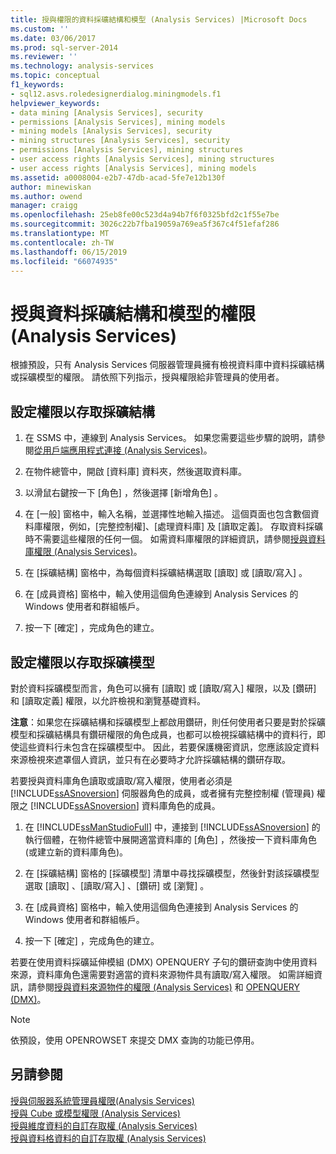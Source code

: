 ```yaml
---
title: 授與權限的資料採礦結構和模型 (Analysis Services) |Microsoft Docs
ms.custom: ''
ms.date: 03/06/2017
ms.prod: sql-server-2014
ms.reviewer: ''
ms.technology: analysis-services
ms.topic: conceptual
f1_keywords:
- sql12.asvs.roledesignerdialog.miningmodels.f1
helpviewer_keywords:
- data mining [Analysis Services], security
- permissions [Analysis Services], mining models
- mining models [Analysis Services], security
- mining structures [Analysis Services], security
- permissions [Analysis Services], mining structures
- user access rights [Analysis Services], mining structures
- user access rights [Analysis Services], mining models
ms.assetid: a0008004-e2b7-47db-acad-5fe7e12b130f
author: minewiskan
ms.author: owend
manager: craigg
ms.openlocfilehash: 25eb8fe00c523d4a94b7f6f0325bfd2c1f55e7be
ms.sourcegitcommit: 3026c22b7fba19059a769ea5f367c4f51efaf286
ms.translationtype: MT
ms.contentlocale: zh-TW
ms.lasthandoff: 06/15/2019
ms.locfileid: "66074935"
---
```

# <a name="grant-permissions-on-data-mining-structures-and-models-analysis-services"></a>授與資料採礦結構和模型的權限 (Analysis Services)
  根據預設，只有 Analysis Services 伺服器管理員擁有檢視資料庫中資料採礦結構或採礦模型的權限。 請依照下列指示，授與權限給非管理員的使用者。  
  
## <a name="set-permissions-to-access-a-mining-structure"></a>設定權限以存取採礦結構  
  
1.  在 SSMS 中，連線到 Analysis Services。 如果您需要這些步驟的說明，請參閱[從用戶端應用程式連接 &#40;Analysis Services&#41;](../instances/connect-from-client-applications-analysis-services.md)。  
  
2.  在物件總管中，開啟 [資料庫]  資料夾，然後選取資料庫。  
  
3.  以滑鼠右鍵按一下 [角色]  ，然後選擇 [新增角色]  。  
  
4.  在 [一般] 窗格中，輸入名稱，並選擇性地輸入描述。 這個頁面也包含數個資料庫權限，例如，[完整控制權]、[處理資料庫] 及 [讀取定義]。 存取資料採礦時不需要這些權限的任何一個。 如需資料庫權限的詳細資訊，請參閱[授與資料庫權限 &#40;Analysis Services&#41;](grant-database-permissions-analysis-services.md)。  
  
5.  在 [採礦結構]  窗格中，為每個資料採礦結構選取 [讀取]  或 [讀取/寫入]  。  
  
6.  在 [成員資格]  窗格中，輸入使用這個角色連線到 Analysis Services 的 Windows 使用者和群組帳戶。  
  
7.  按一下 [確定]  ，完成角色的建立。  
  
## <a name="set-permissions-to-access-a-mining-model"></a>設定權限以存取採礦模型  
 對於資料採礦模型而言，角色可以擁有 [讀取]  或 [讀取/寫入]  權限，以及 [鑽研]  和 [讀取定義]  權限，以允許檢視和瀏覽基礎資料。  
  
 **注意**：如果您在採礦結構和採礦模型上都啟用鑽研，則任何使用者只要是對於採礦模型和採礦結構具有鑽研權限的角色成員，也都可以檢視採礦結構中的資料行，即使這些資料行未包含在採礦模型中。 因此，若要保護機密資訊，您應該設定資料來源檢視來遮罩個人資訊，並只有在必要時才允許採礦結構的鑽研存取。  
  
 若要授與資料庫角色讀取或讀取/寫入權限，使用者必須是 [!INCLUDE[ssASnoversion](../../includes/ssasnoversion-md.md)] 伺服器角色的成員，或者擁有完整控制權 (管理員) 權限之 [!INCLUDE[ssASnoversion](../../includes/ssasnoversion-md.md)] 資料庫角色的成員。  
  
1.  在 [!INCLUDE[ssManStudioFull](../../includes/ssmanstudiofull-md.md)] 中，連接到 [!INCLUDE[ssASnoversion](../../includes/ssasnoversion-md.md)] 的執行個體，在物件總管中展開適當資料庫的 [角色]  ，然後按一下資料庫角色 (或建立新的資料庫角色)。  
  
2.  在 [採礦結構]  窗格的 [採礦模型]  清單中尋找採礦模型，然後針對該採礦模型選取 [讀取]  、[讀取/寫入]  、[鑽研]  或 [瀏覽]  。  
  
3.  在 [成員資格]  窗格中，輸入使用這個角色連接到 Analysis Services 的 Windows 使用者和群組帳戶。  
  
4.  按一下 [確定]  ，完成角色的建立。  
  
 若要在使用資料採礦延伸模組 (DMX) OPENQUERY 子句的鑽研查詢中使用資料來源，資料庫角色還需要對適當的資料來源物件具有讀取/寫入權限。 如需詳細資訊，請參閱[授與資料來源物件的權限 &#40;Analysis Services&#41;](grant-permissions-on-a-data-source-object-analysis-services.md) 和 [OPENQUERY &#40;DMX&#41;](/sql/dmx/source-data-query-openquery)。  
  
> [!NOTE]  
>  依預設，使用 OPENROWSET 來提交 DMX 查詢的功能已停用。  
  
## <a name="see-also"></a>另請參閱  
 [授與伺服器系統管理員權限&#40;Analysis Services&#41;](../instances/grant-server-admin-rights-to-an-analysis-services-instance.md)   
 [授與 Cube 或模型權限 &#40;Analysis Services&#41;](grant-cube-or-model-permissions-analysis-services.md)   
 [授與維度資料的自訂存取權 &#40;Analysis Services&#41;](grant-custom-access-to-dimension-data-analysis-services.md)   
 [授與資料格資料的自訂存取權 &#40;Analysis Services&#41;](grant-custom-access-to-cell-data-analysis-services.md)  
  
  
